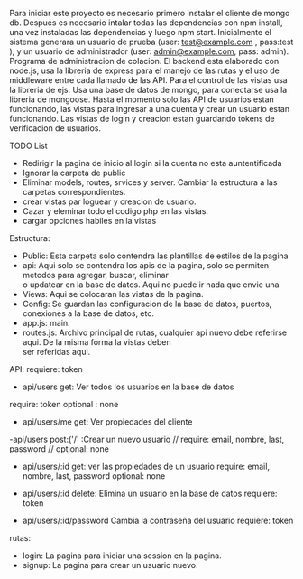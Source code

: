 
Para iniciar este proyecto es necesario primero instalar el cliente de mongo db. Despues es necesario intalar todas las dependencias con npm install, una vez instaladas las dependencias 
y luego npm start. Inicialmente el sistema generara un usuario de prueba (user: test@example.com , pass:test ), y un usuario de administrador (user: admin@example.com, pass: admin).
Programa de administracion de colacion. El backend esta elaborado con node.js, usa la libreria de express para el manejo de las rutas y el uso de middleware entre cada llamado de las API.
Para el control de las vistas usa la libreria de ejs. Usa una base de datos de mongo, para conectarse usa la libreria de mongoose. 
Hasta el momento solo las API de usuarios estan funcionando, las vistas para ingresar a una cuenta y crear un usuario estan funcionando. Las vistas de login y creacion estan guardando tokens 
de verificacion de usuarios. 

TODO List
- Redirigir la pagina de inicio al login si la cuenta no esta auntentificada
- Ignorar la carpeta de public
- Eliminar models, routes, srvices y server. Cambiar la estructura a las carpetas correspondientes.
- crear vistas par loguear y creacion de usuario.
- Cazar y eleminar todo el codigo php en las vistas.
- cargar opciones habiles en la vistas

Estructura:

- Public:       Esta carpeta solo contendra las plantillas de estilos de la pagina
- api:          Aqui solo se contendra los apis de la pagina, solo se permiten metodos para agregar, buscar, eliminar                  
				o updatear en la base de datos. Aqui no puede ir nada que envie una 
- Views:        Aqui se colocaran las vistas de la pagina.
- Config:       Se guardan las configuracion de la base de datos, puertos, conexiones a la base de datos, etc.
- app.js:       main.
- routes.js:    Archivo principal de rutas, cualquier api nuevo debe referirse aqui. De la misma forma la vistas deben                 
				ser referidas aqui.

API:
 requiere: token
- api/users get: Ver todos los usuarios en la base de datos 

 require: token
 optional : none
- api/users/me get: Ver propiedades del cliente 

-api/users post:('/' :Crear un nuevo usuario 
// require: email, nombre, last, password
// optional: none


- api/users/:id get: ver las propiedades de un usuario
 require: email, nombre, last, password
 optional: none

- api/users/:id delete: Elimina un usuario en la base de datos
 requiere: token


- api/users/:id/password Cambia la contraseña del usuario
 requiere: token

rutas:
- login: La pagina para iniciar una session en la pagina.
- signup: La pagina para crear un usuario nuevo.

